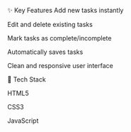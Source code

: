 ✨ Key Features
Add new tasks instantly

Edit and delete existing tasks

Mark tasks as complete/incomplete

Automatically saves tasks 

Clean and responsive user interface


🔧 Tech Stack

HTML5

CSS3

JavaScript 
